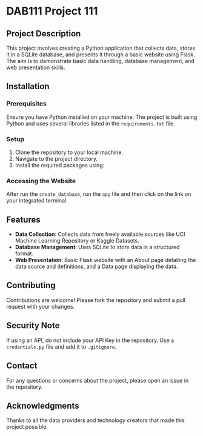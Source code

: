 # DAB111 Project 111

## Project Description
This project involves creating a Python application that collects data, stores it in a SQLite database, and presents it through a basic website using Flask. The aim is to demonstrate basic data handling, database management, and web presentation skills.

## Installation

### Prerequisites
Ensure you have Python installed on your machine. The project is built using Python and uses several libraries listed in the `requirements.txt` file.

### Setup
1. Clone the repository to your local machine.
2. Navigate to the project directory.
3. Install the required packages using:


### Accessing the Website
After run the `create_database`, run the `app` file and then click on the link on your integrated terminal.

## Features

- **Data Collection**: Collects data from freely available sources like UCI Machine Learning Repository or Kaggle Datasets.
- **Database Management**: Uses SQLite to store data in a structured format.
- **Web Presentation**: Basic Flask website with an About page detailing the data source and definitions, and a Data page displaying the data.

## Contributing
Contributions are welcome! Please fork the repository and submit a pull request with your changes.

## Security Note
If using an API, do not include your API Key in the repository. Use a `credentials.py` file and add it to `.gitignore`.

## Contact
For any questions or concerns about the project, please open an issue in the repository.

## Acknowledgments
Thanks to all the data providers and technology creators that made this project possible.




